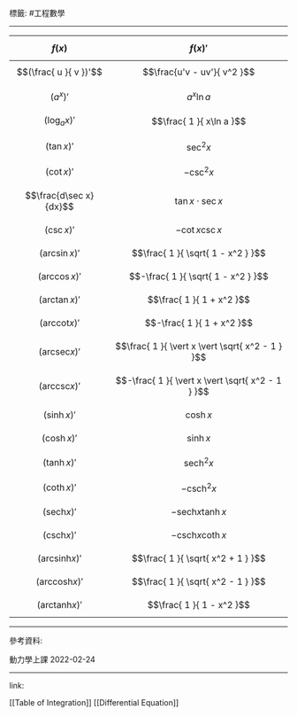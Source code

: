 標籤: #工程數學 

---

| $$f(x)$$                | $$f(x)'$$                                         |
| ----------------------- | ------------------------------------------------- |
| $$(\frac{ u }{ v })'$$  | $$\frac{u'v - uv'}{ v^2 }$$                       |
| $$(a^x)'$$              | $$a^x \ln a$$                                     |
| $$(\log_a x)'$$         | $$\frac{ 1 }{ x\ln a }$$                          |
| $$(\tan x)'$$           | $$\sec^2 x$$                                      |
| $$(\cot x)'$$           | $$-\csc^2 x$$                                     |
| $$\frac{d\sec x}{dx}$$  | $$\tan x \cdot \sec x$$                           |
| $$(\csc x)'$$           | $$ - \cot x \csc x$$                              |
| $$(\arcsin x)'$$        | $$\frac{ 1 }{ \sqrt{ 1 - x^2 } }$$                |
| $$(\arccos x)'$$        | $$-\frac{ 1 }{ \sqrt{ 1 - x^2 } }$$               |
| $$(\arctan x)'$$        | $$\frac{ 1 }{ 1 + x^2 }$$                         |
| $$(\text{arccot} x)'$$  | $$-\frac{ 1 }{ 1 + x^2 }$$                        |
| $$(\text{arcsec} x)'$$  | $$\frac{ 1 }{ \vert x \vert \sqrt{ x^2 - 1 } }$$  |
| $$(\text{arccsc} x)'$$  | $$-\frac{ 1 }{ \vert x \vert \sqrt{ x^2 - 1 } }$$ |
| $$(\sinh x)'$$          | $$\cosh x$$                                       |
| $$(\cosh x)'$$          | $$\sinh x$$                                       |
| $$(\tanh x)'$$          | $$\text{sech}^2 x$$                               |
| $$(\coth x)'$$          | $$-\text{csch}^2 x$$                              |
| $$(\text{sech} x)'$$    | $$-\text{sech} x \tanh x$$                        |
| $$(\text{csch} x)'$$    | $$-\text{csch} x \coth x$$                        |
| $$(\text{arcsinh} x)'$$ | $$\frac{ 1 }{ \sqrt{ x^2 + 1 } }$$                |
| $$(\text{arccosh} x)'$$ | $$\frac{ 1 }{ \sqrt{ x^2 - 1 } }$$                |
| $$(\text{arctanh} x)'$$ | $$\frac{ 1 }{ 1 - x^2 }$$                         |

---

參考資料:

動力學上課 2022-02-24

---

link:

[[Table of Integration]]
[[Differential Equation]]